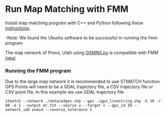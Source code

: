 # Run Map Matching with FMM

Install map matching program with C++ and Python following these [instructions](https://fmm-wiki.github.io/docs/installation/).

-Note: We found the Ubuntu software to be successful in running the fmm program

The map network of Provo, Utah using [OSMNX.py](../py/OSMNX.py) is compatible with FMM [input](https://fmm-wiki.github.io/docs/documentation/input/)

### Running the FMM program

Due to the large map network it is recommended to use STMATCH function
GPS Points will need to be a GDAL trajectory file, a CSV trajectory file or CSV point file.
In this example we use GDAL trajectory file

`stmatch --network ./data/edges.shp --gps ./gps_linestring.shp -k 10 -r 40 -e 1 --output mr.txt --source u --target v --gps_id ID --network_idd osmid --reverse_tolerance 1`
